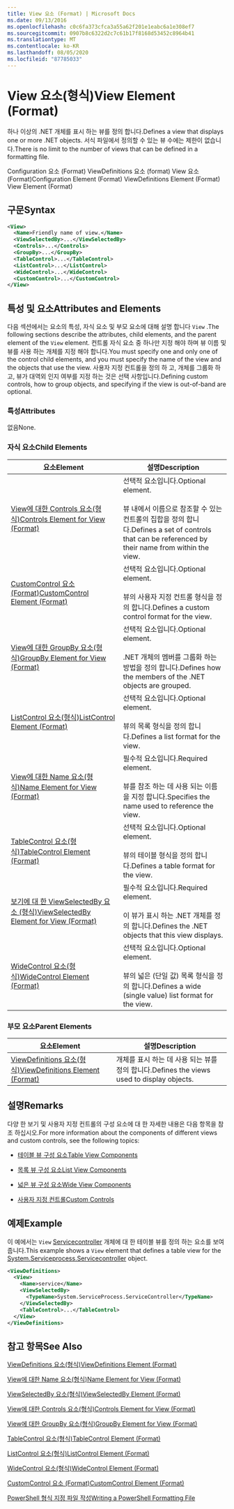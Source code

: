 ```yaml
---
title: View 요소 (Format) | Microsoft Docs
ms.date: 09/13/2016
ms.openlocfilehash: c0c6fa373cfca3a55a62f201e1eabc6a1e308ef7
ms.sourcegitcommit: 0907b8c6322d2c7c61b17f8168d53452c8964b41
ms.translationtype: MT
ms.contentlocale: ko-KR
ms.lasthandoff: 08/05/2020
ms.locfileid: "87785033"
---
```

# <a name="view-element-format"></a><span data-ttu-id="7c997-102">View 요소(형식)</span><span class="sxs-lookup"><span data-stu-id="7c997-102">View Element (Format)</span></span>

<span data-ttu-id="7c997-103">하나 이상의 .NET 개체를 표시 하는 뷰를 정의 합니다.</span><span class="sxs-lookup"><span data-stu-id="7c997-103">Defines a view that displays one or more .NET objects.</span></span> <span data-ttu-id="7c997-104">서식 파일에서 정의할 수 있는 뷰 수에는 제한이 없습니다.</span><span class="sxs-lookup"><span data-stu-id="7c997-104">There is no limit to the number of views that can be defined in a formatting file.</span></span>

<span data-ttu-id="7c997-105">Configuration 요소 (Format) ViewDefinitions 요소 (format) View 요소 (Format)</span><span class="sxs-lookup"><span data-stu-id="7c997-105">Configuration Element (Format) ViewDefinitions Element (Format) View Element (Format)</span></span>

## <a name="syntax"></a><span data-ttu-id="7c997-106">구문</span><span class="sxs-lookup"><span data-stu-id="7c997-106">Syntax</span></span>

```xml
<View>
  <Name>Friendly name of view.</Name>
  <ViewSelectedBy>...</ViewSelectedBy>
  <Controls>...</Controls>
  <GroupBy>...</GroupBy>
  <TableControl>...</TableControl>
  <ListControl>...</ListControl>
  <WideControl>...</WideControl>
  <CustomControl>...</CustomControl>
</View>
```

## <a name="attributes-and-elements"></a><span data-ttu-id="7c997-107">특성 및 요소</span><span class="sxs-lookup"><span data-stu-id="7c997-107">Attributes and Elements</span></span>

<span data-ttu-id="7c997-108">다음 섹션에서는 요소의 특성, 자식 요소 및 부모 요소에 대해 설명 합니다 `View` .</span><span class="sxs-lookup"><span data-stu-id="7c997-108">The following sections describe the attributes, child elements, and the parent element of the `View` element.</span></span> <span data-ttu-id="7c997-109">컨트롤 자식 요소 중 하나만 지정 해야 하며 뷰 이름 및 뷰를 사용 하는 개체를 지정 해야 합니다.</span><span class="sxs-lookup"><span data-stu-id="7c997-109">You must specify one and only one of the control child elements, and you must specify the name of the view and the objects that use the view.</span></span> <span data-ttu-id="7c997-110">사용자 지정 컨트롤을 정의 하 고, 개체를 그룹화 하 고, 뷰가 대역외 인지 여부를 지정 하는 것은 선택 사항입니다.</span><span class="sxs-lookup"><span data-stu-id="7c997-110">Defining custom controls, how to group objects, and specifying if the view is out-of-band are optional.</span></span>

### <a name="attributes"></a><span data-ttu-id="7c997-111">특성</span><span class="sxs-lookup"><span data-stu-id="7c997-111">Attributes</span></span>

<span data-ttu-id="7c997-112">없음</span><span class="sxs-lookup"><span data-stu-id="7c997-112">None.</span></span>

### <a name="child-elements"></a><span data-ttu-id="7c997-113">자식 요소</span><span class="sxs-lookup"><span data-stu-id="7c997-113">Child Elements</span></span>

|<span data-ttu-id="7c997-114">요소</span><span class="sxs-lookup"><span data-stu-id="7c997-114">Element</span></span>|<span data-ttu-id="7c997-115">설명</span><span class="sxs-lookup"><span data-stu-id="7c997-115">Description</span></span>|
|-------------|-----------------|
|[<span data-ttu-id="7c997-116">View에 대한 Controls 요소(형식)</span><span class="sxs-lookup"><span data-stu-id="7c997-116">Controls Element for View (Format)</span></span>](./controls-element-for-view-format.md)|<span data-ttu-id="7c997-117">선택적 요소입니다.</span><span class="sxs-lookup"><span data-stu-id="7c997-117">Optional element.</span></span><br /><br /> <span data-ttu-id="7c997-118">뷰 내에서 이름으로 참조할 수 있는 컨트롤의 집합을 정의 합니다.</span><span class="sxs-lookup"><span data-stu-id="7c997-118">Defines a set of controls that can be referenced by their name from within the view.</span></span>|
|[<span data-ttu-id="7c997-119">CustomControl 요소 (Format)</span><span class="sxs-lookup"><span data-stu-id="7c997-119">CustomControl Element (Format)</span></span>](./customcontrol-element-for-groupby-format.md)|<span data-ttu-id="7c997-120">선택적 요소입니다.</span><span class="sxs-lookup"><span data-stu-id="7c997-120">Optional element.</span></span><br /><br /> <span data-ttu-id="7c997-121">뷰의 사용자 지정 컨트롤 형식을 정의 합니다.</span><span class="sxs-lookup"><span data-stu-id="7c997-121">Defines a custom control format for the view.</span></span>|
|[<span data-ttu-id="7c997-122">View에 대한 GroupBy 요소(형식)</span><span class="sxs-lookup"><span data-stu-id="7c997-122">GroupBy Element for View (Format)</span></span>](./groupby-element-for-view-format.md)|<span data-ttu-id="7c997-123">선택적 요소입니다.</span><span class="sxs-lookup"><span data-stu-id="7c997-123">Optional element.</span></span><br /><br /> <span data-ttu-id="7c997-124">.NET 개체의 멤버를 그룹화 하는 방법을 정의 합니다.</span><span class="sxs-lookup"><span data-stu-id="7c997-124">Defines how the members of the .NET objects are grouped.</span></span>|
|[<span data-ttu-id="7c997-125">ListControl 요소(형식)</span><span class="sxs-lookup"><span data-stu-id="7c997-125">ListControl Element (Format)</span></span>](./listcontrol-element-format.md)|<span data-ttu-id="7c997-126">선택적 요소입니다.</span><span class="sxs-lookup"><span data-stu-id="7c997-126">Optional element.</span></span><br /><br /> <span data-ttu-id="7c997-127">뷰의 목록 형식을 정의 합니다.</span><span class="sxs-lookup"><span data-stu-id="7c997-127">Defines a list format for the view.</span></span>|
|[<span data-ttu-id="7c997-128">View에 대한 Name 요소(형식)</span><span class="sxs-lookup"><span data-stu-id="7c997-128">Name Element for View (Format)</span></span>](./name-element-for-view-format.md)|<span data-ttu-id="7c997-129">필수적 요소입니다.</span><span class="sxs-lookup"><span data-stu-id="7c997-129">Required element.</span></span><br /><br /> <span data-ttu-id="7c997-130">뷰를 참조 하는 데 사용 되는 이름을 지정 합니다.</span><span class="sxs-lookup"><span data-stu-id="7c997-130">Specifies the name used to reference the view.</span></span>|
|[<span data-ttu-id="7c997-131">TableControl 요소(형식)</span><span class="sxs-lookup"><span data-stu-id="7c997-131">TableControl Element (Format)</span></span>](./tablecontrol-element-format.md)|<span data-ttu-id="7c997-132">선택적 요소입니다.</span><span class="sxs-lookup"><span data-stu-id="7c997-132">Optional element.</span></span><br /><br /> <span data-ttu-id="7c997-133">뷰의 테이블 형식을 정의 합니다.</span><span class="sxs-lookup"><span data-stu-id="7c997-133">Defines a table format for the view.</span></span>|
|[<span data-ttu-id="7c997-134">보기에 대 한 ViewSelectedBy 요소 (형식)</span><span class="sxs-lookup"><span data-stu-id="7c997-134">ViewSelectedBy Element for View (Format)</span></span>](./viewselectedby-element-format.md)|<span data-ttu-id="7c997-135">필수적 요소입니다.</span><span class="sxs-lookup"><span data-stu-id="7c997-135">Required element.</span></span><br /><br /> <span data-ttu-id="7c997-136">이 뷰가 표시 하는 .NET 개체를 정의 합니다.</span><span class="sxs-lookup"><span data-stu-id="7c997-136">Defines the .NET objects that this view displays.</span></span>|
|[<span data-ttu-id="7c997-137">WideControl 요소(형식)</span><span class="sxs-lookup"><span data-stu-id="7c997-137">WideControl Element (Format)</span></span>](./widecontrol-element-format.md)|<span data-ttu-id="7c997-138">선택적 요소입니다.</span><span class="sxs-lookup"><span data-stu-id="7c997-138">Optional element.</span></span><br /><br /> <span data-ttu-id="7c997-139">뷰의 넓은 (단일 값) 목록 형식을 정의 합니다.</span><span class="sxs-lookup"><span data-stu-id="7c997-139">Defines a wide (single value) list format for the view.</span></span>|

### <a name="parent-elements"></a><span data-ttu-id="7c997-140">부모 요소</span><span class="sxs-lookup"><span data-stu-id="7c997-140">Parent Elements</span></span>

|<span data-ttu-id="7c997-141">요소</span><span class="sxs-lookup"><span data-stu-id="7c997-141">Element</span></span>|<span data-ttu-id="7c997-142">설명</span><span class="sxs-lookup"><span data-stu-id="7c997-142">Description</span></span>|
|-------------|-----------------|
|[<span data-ttu-id="7c997-143">ViewDefinitions 요소(형식)</span><span class="sxs-lookup"><span data-stu-id="7c997-143">ViewDefinitions Element (Format)</span></span>](./viewdefinitions-element-format.md)|<span data-ttu-id="7c997-144">개체를 표시 하는 데 사용 되는 뷰를 정의 합니다.</span><span class="sxs-lookup"><span data-stu-id="7c997-144">Defines the views used to display objects.</span></span>|

## <a name="remarks"></a><span data-ttu-id="7c997-145">설명</span><span class="sxs-lookup"><span data-stu-id="7c997-145">Remarks</span></span>

<span data-ttu-id="7c997-146">다양 한 보기 및 사용자 지정 컨트롤의 구성 요소에 대 한 자세한 내용은 다음 항목을 참조 하십시오.</span><span class="sxs-lookup"><span data-stu-id="7c997-146">For more information about the components of different views and custom controls, see the following topics:</span></span>

- [<span data-ttu-id="7c997-147">테이블 뷰 구성 요소</span><span class="sxs-lookup"><span data-stu-id="7c997-147">Table View Components</span></span>](./creating-a-table-view.md)

- [<span data-ttu-id="7c997-148">목록 뷰 구성 요소</span><span class="sxs-lookup"><span data-stu-id="7c997-148">List View Components</span></span>](./creating-a-list-view.md)

- [<span data-ttu-id="7c997-149">넓은 뷰 구성 요소</span><span class="sxs-lookup"><span data-stu-id="7c997-149">Wide View Components</span></span>](./creating-a-wide-view.md)

- [<span data-ttu-id="7c997-150">사용자 지정 컨트롤</span><span class="sxs-lookup"><span data-stu-id="7c997-150">Custom Controls</span></span>](./creating-custom-controls.md)

## <a name="example"></a><span data-ttu-id="7c997-151">예제</span><span class="sxs-lookup"><span data-stu-id="7c997-151">Example</span></span>

<span data-ttu-id="7c997-152">이 예에서는 `View` [Servicecontroller](/dotnet/api/System.ServiceProcess.ServiceController) 개체에 대 한 테이블 뷰를 정의 하는 요소를 보여 줍니다.</span><span class="sxs-lookup"><span data-stu-id="7c997-152">This example shows a `View` element that defines a table view for the [System.Serviceprocess.Servicecontroller](/dotnet/api/System.ServiceProcess.ServiceController) object.</span></span>

```xml
<ViewDefinitions>
  <View>
    <Name>service</Name>
    <ViewSelectedBy>
      <TypeName>System.ServiceProcess.ServiceController</TypeName>
    </ViewSelectedBy>
    <TableControl>...</TableControl>
  </View>
</ViewDefinitions>

```

## <a name="see-also"></a><span data-ttu-id="7c997-153">참고 항목</span><span class="sxs-lookup"><span data-stu-id="7c997-153">See Also</span></span>

[<span data-ttu-id="7c997-154">ViewDefinitions 요소(형식)</span><span class="sxs-lookup"><span data-stu-id="7c997-154">ViewDefinitions Element (Format)</span></span>](./viewdefinitions-element-format.md)

[<span data-ttu-id="7c997-155">View에 대한 Name 요소(형식)</span><span class="sxs-lookup"><span data-stu-id="7c997-155">Name Element for View (Format)</span></span>](./name-element-for-view-format.md)

[<span data-ttu-id="7c997-156">ViewSelectedBy 요소(형식)</span><span class="sxs-lookup"><span data-stu-id="7c997-156">ViewSelectedBy Element (Format)</span></span>](./viewselectedby-element-format.md)

[<span data-ttu-id="7c997-157">View에 대한 Controls 요소(형식)</span><span class="sxs-lookup"><span data-stu-id="7c997-157">Controls Element for View (Format)</span></span>](./controls-element-for-view-format.md)

[<span data-ttu-id="7c997-158">View에 대한 GroupBy 요소(형식)</span><span class="sxs-lookup"><span data-stu-id="7c997-158">GroupBy Element for View (Format)</span></span>](./groupby-element-for-view-format.md)

[<span data-ttu-id="7c997-159">TableControl 요소(형식)</span><span class="sxs-lookup"><span data-stu-id="7c997-159">TableControl Element (Format)</span></span>](./tablecontrol-element-format.md)

[<span data-ttu-id="7c997-160">ListControl 요소(형식)</span><span class="sxs-lookup"><span data-stu-id="7c997-160">ListControl Element (Format)</span></span>](./listcontrol-element-format.md)

[<span data-ttu-id="7c997-161">WideControl 요소(형식)</span><span class="sxs-lookup"><span data-stu-id="7c997-161">WideControl Element (Format)</span></span>](./widecontrol-element-format.md)

[<span data-ttu-id="7c997-162">CustomControl 요소 (Format)</span><span class="sxs-lookup"><span data-stu-id="7c997-162">CustomControl Element (Format)</span></span>](./customcontrol-element-for-groupby-format.md)

[<span data-ttu-id="7c997-163">PowerShell 형식 지정 파일 작성</span><span class="sxs-lookup"><span data-stu-id="7c997-163">Writing a PowerShell Formatting File</span></span>](./writing-a-powershell-formatting-file.md)
